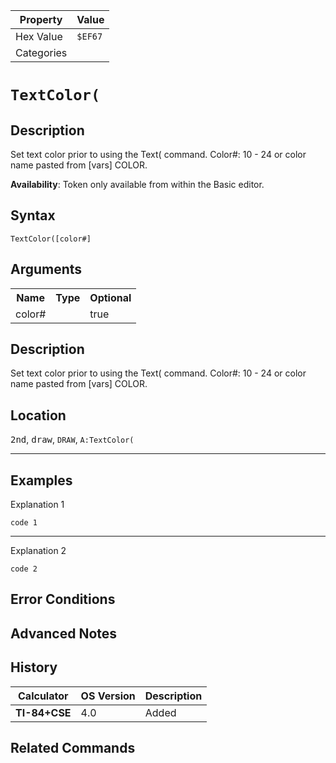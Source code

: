 | Property      | Value |
|---------------|-------|
| Hex Value     | `$EF67`|
| Categories    | <ul></ul> |

# `TextColor(`

## Description
Set text color prior to using the Text( command.
Color#: 10 - 24 or color name pasted from [vars] COLOR.


<b>Availability</b>: Token only available from within the Basic editor.

## Syntax
`TextColor([color#]`

## Arguments
<table>
<tr><th>Name</th><th>Type</th><th>Optional</th></tr>

<tr><td>color#</td><td></td><td>true</td></tr>

</table>

## Description
Set text color prior to using the Text( command.
Color#: 10 - 24 or color name pasted from [vars] COLOR.

## Location
<kbd>2nd</kbd>, <kbd>draw</kbd>, `DRAW`, `A:TextColor(`
<hr>

## Examples

Explanation 1
```ti-basic
code 1
```
---
Explanation 2
```ti-basic
code 2
```

## Error Conditions


## Advanced Notes


## History
| Calculator | OS Version | Description |
|------------|------------|-------------|
| <b>TI-84+CSE</b> | 4.0 | Added

## Related Commands

    